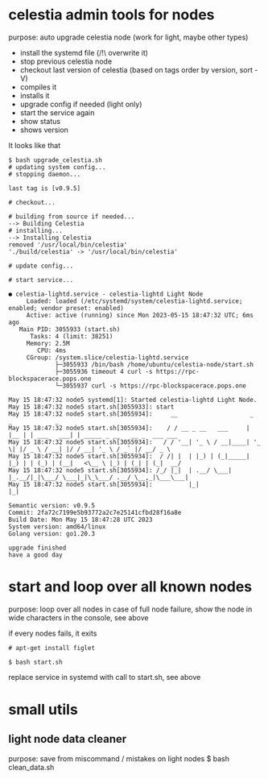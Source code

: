 # celestia admin tools for nodes
purpose: auto upgrade celestia node (work for light, maybe other types)

- install the systemd file (/!\ overwrite it)
- stop previous celestia node
- checkout last version of celestia (based on tags order by version, sort -V)
- compiles it
- installs it
- upgrade config if needed (light only)
- start the service again
- show status
- shows version

It looks like that


    $ bash upgrade_celestia.sh
    # updating system config...
    # stopping daemon...
    
    last tag is [v0.9.5]
    
    # checkout...
    
    # building from source if needed...
    --> Building Celestia
    # installing...
    --> Installing Celestia
    removed '/usr/local/bin/celestia'
    './build/celestia' -> '/usr/local/bin/celestia'
    
    # update config...
    
    # start service...
    
    ● celestia-lightd.service - celestia-lightd Light Node
         Loaded: loaded (/etc/systemd/system/celestia-lightd.service; enabled; vendor preset: enabled)
         Active: active (running) since Mon 2023-05-15 18:47:32 UTC; 6ms ago
       Main PID: 3055933 (start.sh)
          Tasks: 4 (limit: 38251)
         Memory: 2.5M
            CPU: 4ms
         CGroup: /system.slice/celestia-lightd.service
                 ├─3055933 /bin/bash /home/ubuntu/celestia-node/start.sh
                 ├─3055936 timeout 4 curl -s https://rpc-blockspacerace.pops.one
                 └─3055937 curl -s https://rpc-blockspacerace.pops.one
    
    May 15 18:47:32 node5 systemd[1]: Started celestia-lightd Light Node.
    May 15 18:47:32 node5 start.sh[3055933]: start
    May 15 18:47:32 node5 start.sh[3055934]:     __                    _     _            _
    May 15 18:47:32 node5 start.sh[3055934]:    / / __ _ __   ___     | |__ | | ___   ___| | _____ _ __   __ _  ___ ___
    May 15 18:47:32 node5 start.sh[3055934]:   / / '__| '_ \ / __|____| '_ \| |/ _ \ / __| |/ / __| '_ \ / _` |/ __/ _ \
    May 15 18:47:32 node5 start.sh[3055934]:  / /| |  | |_) | (_|_____| |_) | | (_) | (__|   <\__ \ |_) | (_| | (_|  __/
    May 15 18:47:32 node5 start.sh[3055934]: /_/ |_|  | .__/ \___|    |_.__/|_|\___/ \___|_|\_\___/ .__/ \__,_|\___\___|
    May 15 18:47:32 node5 start.sh[3055934]:          |_|                                         |_|
    
    Semantic version: v0.9.5
    Commit: 2fa72c7199e5b93772a2c7e25141cfbd28f16a8e
    Build Date: Mon May 15 18:47:28 UTC 2023
    System version: amd64/linux
    Golang version: go1.20.3
    
    upgrade finished
    have a good day


# start and loop over all known nodes
purpose: loop over all nodes in case of full node failure, show the node in wide characters in the console, see above

if every nodes fails, it exits

    # apt-get install figlet

    $ bash start.sh

replace service in systemd with call to start.sh, see above

# small utils

## light node data cleaner
purpose: save from miscommand / mistakes on light nodes
    $ bash clean_data.sh


